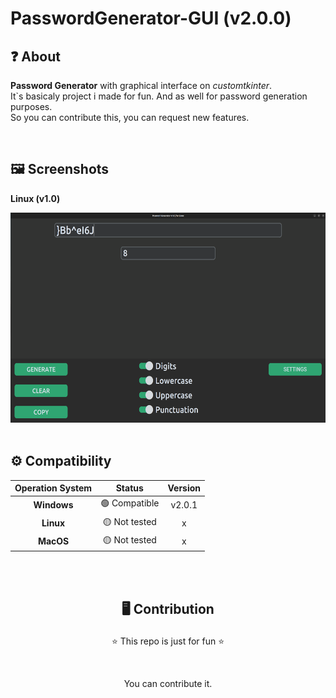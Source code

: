 # PasswordGenerator-GUI (v2.0.0)
## ❓ About
**Password Generator** with graphical interface on *customtkinter*. <br>
It`s basicaly project i made for fun. And as well for password generation purposes. <br>
So you can contribute this, you can request new features.

<br>

## 🖼️ Screenshots
**Linux (v1.0)** <br>

<img src='./images/screenshot_linux_v10.png' width=536 height=336 alt='screenshot-linux-v10'>
<br><br>

## ⚙️ Compatibility
| **Operation System** | **Status** | **Version**|
| :---------: | :-----------: | :-----------: |
| **Windows** | 🟢 Compatible | v2.0.1 |
| **Linux** | 🟡 Not tested | x |
| **MacOS** | 🟡 Not tested | x |

<br><br>

## <p align=center>🖥️ Contribution</p>
<p align=center>⭐ This repo is just for fun ⭐</p>
<br>
<p align=center> You can contribute it.</p>
